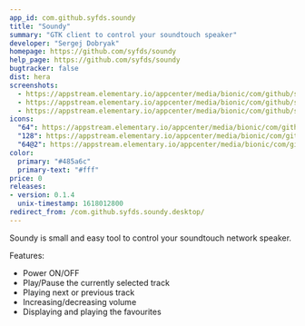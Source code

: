 ```yaml
---
app_id: com.github.syfds.soundy
title: "Soundy"
summary: "GTK client to control your soundtouch speaker"
developer: "Sergej Dobryak"
homepage: https://github.com/syfds/soundy
help_page: https://github.com/syfds/soundy
bugtracker: false
dist: hera
screenshots:
  - https://appstream.elementary.io/appcenter/media/bionic/com/github/syfds.soundy/07C2DB9A30D8DF839A45EFDA47540DFD/screenshots/image-1_orig.png
  - https://appstream.elementary.io/appcenter/media/bionic/com/github/syfds.soundy/07C2DB9A30D8DF839A45EFDA47540DFD/screenshots/image-2_orig.png
  - https://appstream.elementary.io/appcenter/media/bionic/com/github/syfds.soundy/07C2DB9A30D8DF839A45EFDA47540DFD/screenshots/image-3_orig.png
icons:
  "64": https://appstream.elementary.io/appcenter/media/bionic/com/github/syfds.soundy/07C2DB9A30D8DF839A45EFDA47540DFD/icons/64x64/com.github.syfds.soundy_com.github.syfds.soundy.png
  "128": https://appstream.elementary.io/appcenter/media/bionic/com/github/syfds.soundy/07C2DB9A30D8DF839A45EFDA47540DFD/icons/128x128/com.github.syfds.soundy_com.github.syfds.soundy.png
  "64@2": https://appstream.elementary.io/appcenter/media/bionic/com/github/syfds.soundy/07C2DB9A30D8DF839A45EFDA47540DFD/icons/64x64@2/com.github.syfds.soundy_com.github.syfds.soundy.png
color:
  primary: "#485a6c"
  primary-text: "#fff"
price: 0
releases:
- version: 0.1.4
  unix-timestamp: 1618012800
redirect_from: /com.github.syfds.soundy.desktop/
---
```


<p>Soundy is small and easy tool to control your soundtouch network speaker.</p>
<p>Features:</p>
<ul>
  <li>Power ON/OFF</li>
  <li>Play/Pause the currently selected track</li>
  <li>Playing next or previous track</li>
  <li>Increasing/decreasing volume</li>
  <li>Displaying and playing the favourites</li>
</ul>